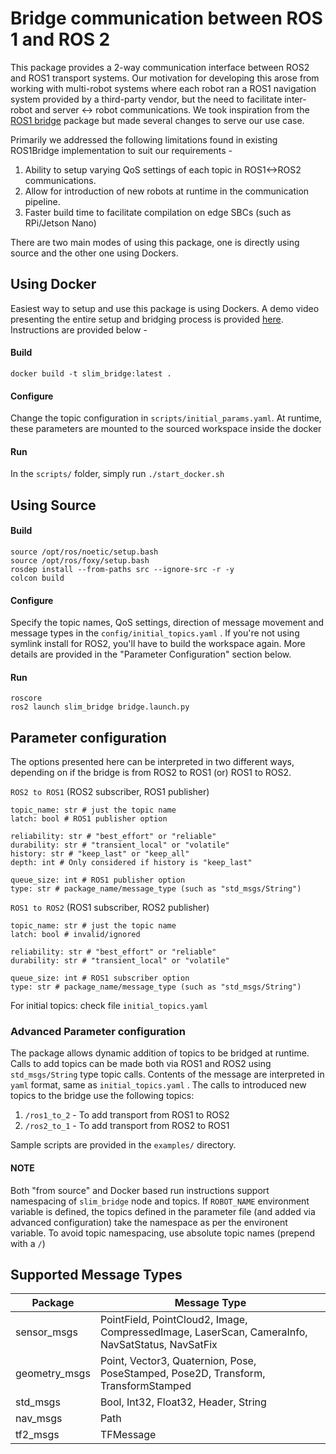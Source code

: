 # Bridge communication between ROS 1 and ROS 2

This package provides a 2-way communication interface between ROS2 and ROS1 transport systems. Our motivation for developing this arose from working with multi-robot systems where each robot ran a ROS1 navigation system provided by a third-party vendor, but the need to facilitate inter-robot and server <-> robot communications. We took inspiration from the [ROS1 bridge](https://github.com/ros2/ros1_bridge) package but made several changes to serve our use case.

Primarily we addressed the following limitations found in existing ROS1Bridge implementation to suit our requirements -

1. Ability to setup varying QoS settings of each topic in ROS1<->ROS2 communications.
2. Allow for introduction of new robots at runtime in the communication pipeline.
3. Faster build time to facilitate compilation on edge SBCs (such as RPi/Jetson Nano)

There are two main modes of using this package, one is directly using source and the other one using Dockers.

## Using Docker

Easiest way to setup and use this package is using Dockers. A demo video presenting the entire setup and bridging process is provided [here](res/images/demo.gif). Instructions are provided below - 
#### Build
	docker build -t slim_bridge:latest .
#### Configure
Change the topic configuration in `scripts/initial_params.yaml`. At runtime, these parameters are mounted to the sourced workspace inside the docker
#### Run
In the `scripts/` folder, simply run
	 `./start_docker.sh`

## Using Source
#### Build
	source /opt/ros/noetic/setup.bash
	source /opt/ros/foxy/setup.bash
	rosdep install --from-paths src --ignore-src -r -y
	colcon build
#### Configure
Specify the topic names, QoS settings, direction of message movement and message types in the `config/initial_topics.yaml` . If you're not using symlink install for ROS2, you'll have to build the workspace again. More details are provided in the "Parameter Configuration" section below.
#### Run
	roscore
	ros2 launch slim_bridge bridge.launch.py

## Parameter configuration
The options presented here can be interpreted in two different ways, depending
on if the bridge is from ROS2 to ROS1 (or) ROS1 to ROS2.

`ROS2 to ROS1` (ROS2 subscriber, ROS1 publisher)
```
topic_name: str # just the topic name
latch: bool # ROS1 publisher option

reliability: str # "best_effort" or "reliable"
durability: str # "transient_local" or "volatile"
history: str # "keep_last" or "keep_all"
depth: int # Only considered if history is "keep_last"

queue_size: int # ROS1 publisher option
type: str # package_name/message_type (such as "std_msgs/String")
```

`ROS1 to ROS2` (ROS1 subscriber, ROS2 publisher)
```
topic_name: str # just the topic name
latch: bool # invalid/ignored

reliability: str # "best_effort" or "reliable"
durability: str # "transient_local" or "volatile"

queue_size: int # ROS1 subscriber option
type: str # package_name/message_type (such as "std_msgs/String")
```

For initial topics: check file `initial_topics.yaml`


### Advanced Parameter configuration
The package allows dynamic addition of topics to be bridged at runtime. Calls to add topics can be made both via ROS1 and ROS2 using `std_msgs/String` type topic calls. Contents of the message are interpreted in `yaml` format, same as `initial_topics.yaml` . The calls to introduced new topics to the bridge use the following topics:
1. `/ros1_to_2` - To add transport from ROS1 to ROS2
2. `/ros2_to_1` - To add transport from ROS2 to ROS1

Sample scripts are provided in the `examples/` directory.


#### NOTE
Both "from source" and Docker based run instructions support namespacing of `slim_bridge` node and topics. If `ROBOT_NAME` environment variable is defined, the topics defined in the parameter file (and added via advanced configuration) take the namespace as per the environent variable. To avoid topic namespacing, use absolute topic names (prepend with a `/`)

## Supported Message Types

| Package | Message Type |
|---|---|
|sensor_msgs|PointField, PointCloud2, Image, CompressedImage, LaserScan, CameraInfo, NavSatStatus, NavSatFix|
|geometry_msgs|Point, Vector3, Quaternion, Pose, PoseStamped, Pose2D, Transform, TransformStamped|
|std_msgs|Bool, Int32, Float32, Header, String|
|nav_msgs|Path|
|tf2_msgs|TFMessage|